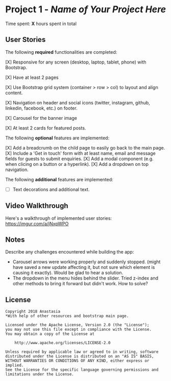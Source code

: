 # Project 1 - *Name of Your Project Here*

Time spent: **X** hours spent in total

## User Stories

The following **required** functionalities are completed:

[X] Responsive for any screen (desktop, laptop, tablet, phone) with Bootstrap.

[X] Have at least 2 pages

[X] Use Bootstrap grid system (container > row > col) to layout and align content.

[X] Navigation on header and social icons (twitter, instagram, github, linkedin, facebook, etc.) on footer.

[X] Carousel for the banner image 

[X] At least 2 cards for featured posts.

The following **optional** features are implemented:

[X] Add a breadcrumb on the child page to easily go back to the main page.
[X] Include a 'Get in touch' form with at least name, email and message fields for guests to submit enquiries.
[X] Add a modal component (e.g. when clicing on a button or a hyperlink).
[X] Add a dropdown on top navigation.

The following **additional** features are implemented:

* [ ] Text decorations and additional text.

## Video Walkthrough

Here's a walkthrough of implemented user stories:
https://imgur.com/a/jNxpWPO


## Notes

Describe any challenges encountered while building the app:
- Carousel arrows were working properly and suddenly stopped. (might have saved a new update affecting it, but not sure which element is causing it exactly). Would be glad to hear a solution.
- The dropdown in the menu hides behind the slider. Tried z-index and other methods to bring it forward but didn't work. How to solve?

## License

    Copyright 2018 Anastasia
    *With help of other resources and bootstrap main page.

    Licensed under the Apache License, Version 2.0 (the "License");
    you may not use this file except in compliance with the License.
    You may obtain a copy of the License at

        http://www.apache.org/licenses/LICENSE-2.0

    Unless required by applicable law or agreed to in writing, software
    distributed under the License is distributed on an "AS IS" BASIS,
    WITHOUT WARRANTIES OR CONDITIONS OF ANY KIND, either express or implied.
    See the License for the specific language governing permissions and
    limitations under the License.

